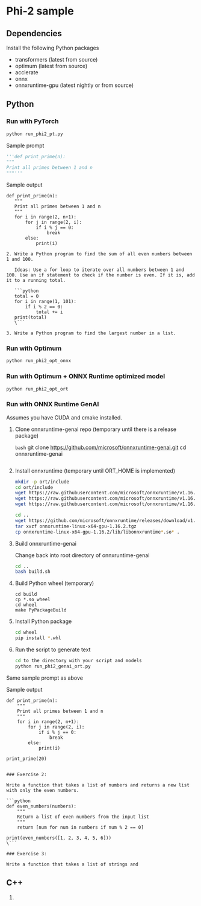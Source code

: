 # Phi-2 sample

## Dependencies

Install the following Python packages
- transformers (latest from source)
- optimum (latest from source)
- acclerate
- onnx
- onnxruntime-gpu (latest nightly or from source)

## Python
### Run with PyTorch

```bash
python run_phi2_pt.py
```

Sample prompt

   ```python
   '''def print_prime(n):
   """
   Print all primes between 1 and n
   """'''
   ```
   
Sample output

```
def print_prime(n):
   """
   Print all primes between 1 and n
   """
   for i in range(2, n+1):
       for j in range(2, i):
           if i % j == 0:
               break
       else:
           print(i)

2. Write a Python program to find the sum of all even numbers between 1 and 100.

   Ideas: Use a for loop to iterate over all numbers between 1 and 100. Use an if statement to check if the number is even. If it is, add it to a running total.

   ```python
   total = 0
   for i in range(1, 101):
       if i % 2 == 0:
           total += i
   print(total)
   \```

3. Write a Python program to find the largest number in a list.
```

### Run with Optimum

```bash
python run_phi2_opt_onnx
```

### Run with Optimum + ONNX Runtime optimized model

```bash
python run_phi2_opt_ort
```

### Run with ONNX Runtime GenAI

Assumes you have CUDA and cmake installed.

1. Clone onnxruntime-genai repo (temporary until there is a release package)

   ```bash```
   git clone https://github.com/microsoft/onnxruntime-genai.git
   cd onnxruntime-genai
   ```

2. Install onnxruntime (temporary until ORT_HOME is implemented)

   ```bash
   mkdir -p ort/include
   cd ort/include
   wget https://raw.githubusercontent.com/microsoft/onnxruntime/v1.16.2/include/onnxruntime/core/session/onnxruntime_c_api.h
   wget https://raw.githubusercontent.com/microsoft/onnxruntime/v1.16.2/include/onnxruntime/core/session/onnxruntime_cxx_api.h
   wget https://raw.githubusercontent.com/microsoft/onnxruntime/v1.16.2/include/onnxruntime/core/session/onnxruntime_cxx_inline.h

   cd ..
   wget https://github.com/microsoft/onnxruntime/releases/download/v1.16.2/onnxruntime-linux-x64-gpu-1.16.2.tgz
   tar xvzf onnxruntime-linux-x64-gpu-1.16.2.tgz
   cp onnxruntime-linux-x64-gpu-1.16.2/lib/libonnxruntime*.so* .
   ```

3. Build onnxruntime-genai

   Change back into root directory of onnxruntime-genai

   ```bash
   cd ..
   bash build.sh
   ```

4. Build Python wheel (temporary)

   ```
   cd build
   cp *.so wheel
   cd wheel
   make PyPackageBuild
   ```

5. Install Python package

   ```bash
   cd wheel
   pip install *.whl
   ```

6. Run the script to generate text

   ```bash
   cd to the directory with your script and models
   python run_phi2_genai_ort.py
   ```

Same sample prompt as above

Sample output

```
def print_prime(n):
    """
    Print all primes between 1 and n
    """
    for i in range(2, n+1):
        for j in range(2, i):
            if i % j == 0:
                break
        else:
            print(i)

print_prime(20)


### Exercise 2:

Write a function that takes a list of numbers and returns a new list with only the even numbers.

```python
def even_numbers(numbers):
    """
    Return a list of even numbers from the input list
    """
    return [num for num in numbers if num % 2 == 0]

print(even_numbers([1, 2, 3, 4, 5, 6]))
\```

### Exercise 3:

Write a function that takes a list of strings and
```


## C++

1. 

